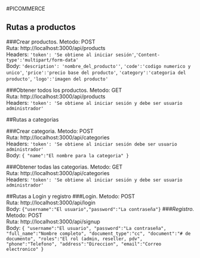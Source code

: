 #PICOMMERCE
## Rutas a productos
###Crear productos.
Metodo: POST\
Ruta: http://localhost:3000/api/products \
Headers: `'token': 'Se obtiene al iniciar sesión'`,`'Content-type':'multipart/form-data'` \
Body: `'description': 'nombre_del_producto''`, `'code':'codigo numerico y unico'`, `'price':'precio base del producto'`,
`'category':'categoria del producto'`, `'logo':'imagen del producto'` 

###Obtener todos los productos.
Metodo: GET\
Ruta: http://localhost:3000/api/products \
Headers: `'token': 'Se obtiene al iniciar sesión y debe ser usuario administrador'`

##Rutas a categorias

###Crear categoria.
Metodo: POST\
Ruta: http://localhost:3000/api/categories \
Headers: `'token': 'Se obtiene al iniciar sesión debe ser usuario administrador'` \
Body: `{
"name":"El nombre para la categoria"
}`

###Obtener todas las categorias.
Metodo: GET\
Ruta: http://localhost:3000/api/categories \
Headers: `'token': 'Se obtiene al iniciar sesión y debe ser usuario administrador'`

##Rutas a Login y registro
###Login.
Metodo: POST\
Ruta: http://localhost:3000/api/login \
Body: `{"username":"El usuario","password":"La contraseña"}`
###*Registro.*
Metodo: POST\
Ruta: http://localhost:3000/api/signup \
Body: 
`{
"username":"El usuario",
"password":"La contraseña",
"full_name":"Nombre completo",
"document_type":"cc",
"document":"# de documento",
"roles":"El rol (admin, reseller, pdv",
"phone":"Telefono",
"address":"Direccion",
"email":"Correo electronico"
}`

